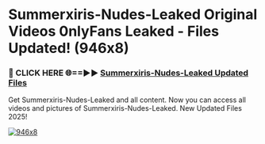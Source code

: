 # Summerxiris-Nudes-Leaked Original Videos 0nlyFans Leaked - Files Updated! (946x8)

<h3>🔴 CLICK HERE 🌐==►► <a href="https://tinyurl.com/yc6ubb5a" rel="nofollow">Summerxiris-Nudes-Leaked Updated Files</a></h3>

Get Summerxiris-Nudes-Leaked and all content. Now you can access all videos and pictures of Summerxiris-Nudes-Leaked. New Updated Files 2025!

[![946x8](https://i.imgur.com/7eu0CRL.gif)](https://tinyurl.com/yc6ubb5a)
